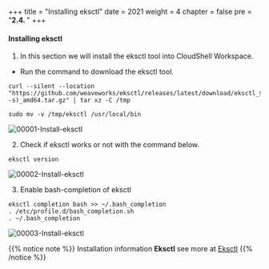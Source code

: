 +++
title = "Installing eksctl"
date = 2021
weight = 4
chapter = false
pre = "<b>2.4. </b>"
+++

#### Installing eksctl

1. In this section we will install the eksctl tool into CloudShell Workspace.
- Run the command to download the eksctl tool.
```
curl --silent --location "https://github.com/weaveworks/eksctl/releases/latest/download/eksctl_$(uname -s)_amd64.tar.gz" | tar xz -C /tmp

sudo mv -v /tmp/eksctl /usr/local/bin

```
![00001-Install-eksctl](../images/2-preparation-steps/4-Install-eksctl/00001-Install-eksctl.png?width=90pc)

2. Check if eksctl works or not with the command below.
```
eksctl version

```
![00002-Install-eksctl](../images/2-preparation-steps/4-Install-eksctl/00002-Install-eksctl.png?width=90pc)

3. Enable bash-completion of eksctl
```
eksctl completion bash >> ~/.bash_completion
. /etc/profile.d/bash_completion.sh
. ~/.bash_completion

```
![00003-Install-eksctl](../images/2-preparation-steps/4-Install-eksctl/00003-Install-eksctl.png?width=90pc)


{{% notice note %}}
Installation information **Eksctl** see more at [Eksctl](https://docs.aws.amazon.com/eks/latest/userguide/eksctl.html)
{{% /notice %}}
